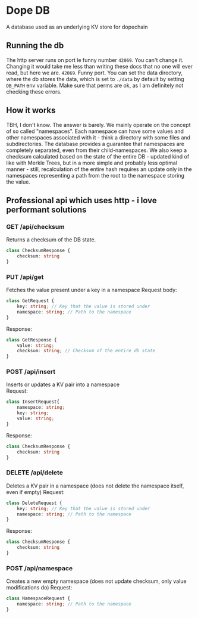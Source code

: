 # Dope DB
A database used as an underlying KV store for dopechain

## Running the db
The http server runs on port le funny number `42069`. You can't change it. Changing it would take me less than writing these docs that no one will ever read, but here we are. `42069`. Funny port. You can set the data directory, where the db stores the data, which is set to `./data` by default by setting `DB_PATH` env variable. Make sure that perms are ok, as I am definitely not checking these errors.

## How it works
TBH, I don't know. The answer is barely. We mainly operate on the concept of so called "namespaces". Each namespace can have some values and other namespaces associated with it - think a directory with some files and subdirectories. The database provides a guarantee that namespaces are completely separated, even from their child-namespaces. We also keep a checksum calculated based on the state of the entire DB - updated kind of like with Merkle Trees, but in a more simple and probably less optimal manner - still, recalculation of the entire hash requires an update only in the namespaces representing a path from the root to the namespace storing the value.

## Professional api which uses http - i love performant solutions
### GET /api/checksum
Returns a checksum of the DB state.
```ts
class ChecksumResponse {
    checksum: string
}
```

### PUT /api/get
Fetches the value present under a key in a namespace
Request body:
```ts
class GetRequest {
    key: string; // Key that the value is stored under
    namespace: string; // Path to the namespace
}
```
Response:
```ts
class GetResponse {
    value: string;
    checksum: string; // Checksum of the entire db state
}
```

### POST /api/insert
Inserts or updates a KV pair into a namespace   
Request:
```ts
class InsertRequest{
    namespace: string;
    key: string;
    value: string;
}
```
Response:
```ts
class ChecksumResponse {
    checksum: string
}
```

### DELETE /api/delete
Deletes a KV pair in a namespace (does not delete the namespace itself, even if empty)
Request:
```ts
class DeleteRequest {
    key: string; // Key that the value is stored under
    namespace: string; // Path to the namespace
}
```
Response: 
```ts
class ChecksumResponse {
    checksum: string
}
```

### POST /api/namespace
Creates a new empty namespace (does not update checksum, only value modifications do)
Request:
```ts
class NamespaceRequest {
    namespace: string; // Path to the namespace
}
```
